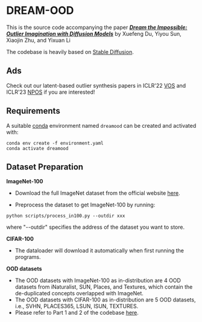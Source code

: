 # DREAM-OOD

This is the source code accompanying the paper [***Dream the Impossible: Outlier Imagination with Diffusion Models***](https://arxiv.org/pdf/2309.13415) by Xuefeng Du, Yiyou Sun, Xiaojin Zhu, and Yixuan Li


The codebase is heavily based on [Stable Diffusion](https://github.com/CompVis/stable-diffusion).

## Ads 

Check out our latent-based outlier synthesis papers in ICLR'22 [VOS](https://github.com/deeplearning-wisc/vos) and ICLR'23 [NPOS](https://github.com/deeplearning-wisc/npos) if you are interested!


## Requirements
A suitable [conda](https://conda.io/) environment named `dreamood` can be created
and activated with:

```
conda env create -f environment.yaml
conda activate dreamood
```

## Dataset Preparation

**ImageNet-100**

* Download the full ImageNet dataset from the official website [here](https://www.image-net.org/).

* Preprocess the dataset to get ImageNet-100 by running:

```
python scripts/process_in100.py --outdir xxx
```
where "--outdir" specifies the address of the dataset you want to store.

**CIFAR-100**

* The dataloader will download it automatically when first running the programs.

**OOD datasets**


* The OOD datasets with ImageNet-100 as in-distribution are 4 OOD datasets from iNaturalist, SUN, Places, and Textures, which contain the de-duplicated concepts overlapped with ImageNet.
* The OOD datasets with CIFAR-100 as in-distribution are 5 OOD datasets, i.e., SVHN, PLACES365, LSUN, ISUN, TEXTURES.
* Please refer to Part 1 and 2 of the codebase [here](https://github.com/deeplearning-wisc/knn-ood). 

